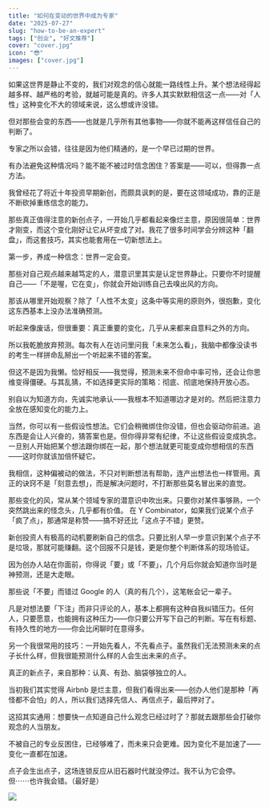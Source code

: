 ```yaml
---
title: "如何在变动的世界中成为专家"
date: "2025-07-27"
slug: "how-to-be-an-expert"
tags: ["创业", "好文推荐"]
cover: "cover.jpg"
icon: "😎"
images: ["cover.jpg"]
---
```

如果这世界是静止不变的，我们对观念的信心就能一路线性上升。某个想法经得起越多样、越严格的考验，就越可能是真的。许多人其实默默相信这一点——对「人性」这种变化不大的领域来说，这么想或许没错。



但对那些会变的东西——也就是几乎所有其他事物——你就不能再这样信任自己的判断了。



专家之所以会错，往往是因为他们精通的，是一个早已过期的世界。



有办法避免这种情况吗？能不能不被过时信念困住？答案是——可以，但得靠一点方法。



我曾经花了将近十年投资早期新创，而颇具讽刺的是，要在这领域成功，靠的正是不断砍掉重练信念的能力。



那些真正值得注意的新创点子，一开始几乎都看起来像烂主意，原因很简单：世界才刚变，而这个变化刚好让它从坏变成了对。我花了很多时间学会分辨这种「翻盘」，而这套技巧，其实也能套用在一切新想法上。



第一步，养成一种信念：世界一定会变。



那些对自己观点越来越笃定的人，潜意识里其实是认定世界静止。只要你不时提醒自己——「不是喔，它在变」，你就会开始训练自己去嗅出风的方向。



那该从哪里开始观察？除了「人性不太变」这条中等实用的原则外，很抱歉，变化这东西基本上没办法准确预测。



听起来像废话，但很重要：真正重要的变化，几乎从来都来自意料之外的方向。



所以我乾脆放弃预测。每次有人在访问里问我「未来怎么看」，我脑中都像没读书的考生一样拼命乱掰出一个听起来不错的答案。



但这不是因为我懒。恰好相反——我觉得，预测未来不但命中率可怜，还会让你思维变得僵硬。与其乱猜，不如选择更实际的策略：彻底、彻底地保持开放心态。



别自以为知道方向，先诚实地承认——我根本不知道哪边才是对的。然后把注意力全放在感知变化的能力上。



当然，你可以有一些假设性想法。它们会稍微绑住你没错，但也会驱动你前进。追东西是会让人兴奋的，猜答案也是。但你得非常有纪律，不让这些假设变成执念。
一旦别人开始把某个想法跟你绑在一起，那个想法就更可能变成你想相信的东西——这时你就该加倍怀疑它。



我相信，这种偏被动的做法，不只对判断想法有帮助，连产出想法也一样管用。真正的诀窍不是「刻意去想」，而是解决问题时，不打断那些莫名冒出来的直觉。



那些变化的风，常从某个领域专家的潜意识中吹出来。只要你对某件事够熟，一个突然跳出来的怪念头，几乎都有价值。
在 Y Combinator，如果我们说某个点子「疯了点」，那通常是称赞——搞不好还比「这点子不错」更赞。



新创投资人有极高的动机要刷新自己的信念。只要比别人早一步意识到某个点子不是垃圾，那就可能赚翻。这个回报不只是钱，更是你整个判断体系的现场验证。



因为创办人站在你面前，你得说「要」或「不要」，几个月后你就会知道你当时是神预测，还是大走眼。



那些说「不要」而错过 Google 的人（真的有几个），这笔帐会记一辈子。



凡是对想法要「下注」而非只评论的人，基本上都拥有这种自我纠错压力。任何人，只要愿意，也能拥有这种压力——你只要公开写下自己的判断。写在有标题、有持久性的地方——你会比闲聊时在意得多。



另一个我很常用的技巧：一开始先看人，不先看点子。虽然我们无法预测未来的点子长什么样，但我很能预测什么样的人会生出未来的点子。



真正的新点子，来自那种：认真、有劲、脑袋够独立的人。



当初我们其实觉得 Airbnb 是烂主意，但我们看得出来——创办人他们是那种「再怪都不会怕」的人，所以我们选择先信人、再信点子，最后押对了。



这招其实通用：想要快一点知道自己什么观念已经过时了？那就去跟那些会打破你观念的人当朋友。



不被自己的专业反困住，已经够难了，而未来只会更难。因为变化不是加速了——变化一直都在加速。



点子会生出点子，这场连锁反应从旧石器时代就没停过。我不认为它会停。
但⋯⋯也许我会错。（最好是）




![](https://prod-files-secure.s3.us-west-2.amazonaws.com/112d0858-5090-4d34-a606-b75eb8d65fd2/46476355-9cf3-4e99-9b7a-3531bc426380/1000202064.png?X-Amz-Algorithm=AWS4-HMAC-SHA256&X-Amz-Content-Sha256=UNSIGNED-PAYLOAD&X-Amz-Credential=ASIAZI2LB4667ZF3LCIF%2F20251017%2Fus-west-2%2Fs3%2Faws4_request&X-Amz-Date=20251017T114314Z&X-Amz-Expires=3600&X-Amz-Security-Token=IQoJb3JpZ2luX2VjEPj%2F%2F%2F%2F%2F%2F%2F%2F%2F%2FwEaCXVzLXdlc3QtMiJHMEUCIQDD0P1rA7v8wY9D%2BqLhMYek5sqyFHk4xPrCWGrsmx0AqgIgLdgZ5OgY8nDf%2FW1DwfT0TMsDK4QLI7dHaubeNiy28AwqiAQIof%2F%2F%2F%2F%2F%2F%2F%2F%2F%2FARAAGgw2Mzc0MjMxODM4MDUiDIayn8dG8mHqEamE%2ByrcA9U2x4CX2Q4egMrLLc3yvN%2FCs9r1tlI9LhMmm9fAF3zBsyWihADfNMh2tagIarlZ6RL3sQIPm0db3Ncei70Rb7w3XowiZ45%2BNj360eUCrSDG1ub9tMHkDjvrqaoUIbJKlrHvUAUH%2Bsjdw2uWmSA%2BUVMXzOiC90W3S2%2Bg6jlmHr0PqXZY9AWiJtI6aIQbubpt%2F8JvzPCZvTQV%2BTUds8gjaSPfwSho9any483H3sTb4PnN6uSOPQjUAL%2BE4440hFvpiOtxO3vbaQvNM8h13KCrT8HO91nbatNaSD30OTF26gaBCQl0eveDgAuc0QUvZWdnr3cTEC4i2PYXv6uD%2BamITFWTV01ynXTClFepeY9FKe7xKEFth6j9vk0Sjo%2BrQ1OECYbqEn1gfvra43%2Fy2I4Bu6F0Gt6xpuAo6crWFLK4DPPP6ff4tA%2B2lYLmg5x0VHSaCtcjxhApHgQiET23%2FaAb%2BNNxAqf%2FXmxR%2BSjCiKDfI2hm3%2FjPCDv851pXoLloUIANKaDiUHIFai4BGlNGy%2FGiz9WpbHzvtpX%2F7keeqo02YbQoAy353xg3jbrFA%2FbWetImiZXm5%2BwvSwHw%2B1E7XXiwmCNLnCK9yfXjYOOB3%2FSJ2t8BsDWgm5FPjMKYQSRaMLzzx8cGOqUBGzr8i8vWuUebSbjNETTBE3g0yA4U5p2ZGJmu9tSBNr3ETSjoxnW%2FSux3MXA8k2G7ENKLhz3ktiYIYunUfhdCVO2Wdgi8pxZ5Lfg0TBPqHzCKzEAsTjsaT3JOFL0DNuBtCFwl0ING7TuKY8fZncsktiigFBQj4PcemleXuTzqm9bULZe5gwjavRz9sH4FhLMuJU1x1sT9TQrMPuGWxAhtWynFo%2F70&X-Amz-Signature=25ac4f91fb2de1b9575bc428fbc5a6f78c1b4c73eae7b1ad70b2d1e9b72b3e08&X-Amz-SignedHeaders=host&x-amz-checksum-mode=ENABLED&x-id=GetObject)

